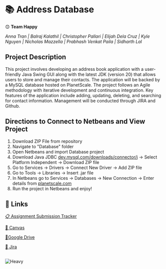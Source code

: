 # **📚 Address Database**
😊 **Team Happy**

*Anna Tran |
Balraj Kalathil |
Christopher Pallari |
Elijah Dela Cruz |
Kyle Nguyen |
Nicholas Mazzella |
Prabhash Venkat Paila |
Sidharth Lal*

## Project Description
This project involves developing an address book application with a user-friendly Java Swing GUI along with the latest JDK (version 20) that allows users to store and manage their contacts. The application will be backed by a MySQL database hosted on PlanetScale. The project follows an Agile methodology with iterative development and continuous integration. Key features of the application include adding, updating, deleting, and searching for contact information. Management will be conducted through JIRA and Github.

## Directions to Connect to Netbeans and View Project
1. Download ZIP File from repository
2. Navigate to "Database" folder
3. Open Netbeans and import Database project
4. Download Java JDBC [dev.mysql.com/downloads/connector/j](https://dev.mysql.com/downloads/connector/j/) -> Select Platform Independent -> Download ZIP file
5. Go to Services -> Drivers -> Connect New Driver -> Add ZIP file
6. Go to Tools -> Libraries -> Insert .jar file
7. In Netbeans go to Services -> Databases -> New Connection -> Enter details from [planetscale.com](planetscale.com)
8. Run the project in Netbeans and enjoy!

## 🔗 Links

  [📋 Assignment Submission Tracker](https://docs.google.com/spreadsheets/d/1VIiWLg5xFrFXn0hUiC9i_kZ4-Iwmvbn5q0VdLyOgfKI/edit?usp=sharing)

  [🔴 Canvas](https://csus.instructure.com/courses/102203/assignments)

  [📂Google Drive](https://drive.google.com/drive/folders/1EV6Ta0myvzTGrv97LUnpG7jhJzztQNqO?usp=sharing)

  [🔷 Jira](https://kyletnguyen.atlassian.net/jira/software/projects/CP/boards/1)

##
![Heavy](https://cdn.discordapp.com/attachments/692470202486751282/1090073979177414657/Sandvich_Heavy.jpg)

